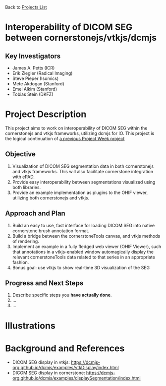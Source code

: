 Back to [Projects List](../../README.md#ProjectsList)

# Interoperability of DICOM SEG between cornerstonejs/vtkjs/dcmjs

## Key Investigators

- James A. Petts (ICR)
- Erik Ziegler (Radical Imaging)
- Steve Pieper (Isomics)
- Mete Akdogan (Stanford)
- Emel Alkim (Stanford)
- Tobias Stein (DKFZ)

# Project Description

This project aims to work on interoperability of DICOM SEG within the cornerstonejs and vtkjs frameworks,
utilizing dcmjs for IO. This project is the logical continuation of [a previous Project Week project](https://na-mic.github.io/ProjectWeek/PW27_2018_Boston/Projects/dcmjs-cornerstone/)

## Objective

<!-- Describe here WHAT you would like to achieve (what you will have as end result). -->

1. Visualization of DICOM SEG segmentation data in both cornerstonejs and vtkjs frameworks. This will also facilitate cornerstone integration with ePAD.
2. Provide easy interoperability between segmentations visualized using both libraries.
3. Provide an example implementation as plugins to the OHIF viewer, utilizing both cornerstonejs and vtkjs.

## Approach and Plan

<!-- Describe here HOW you would like to achieve the objectives stated above. -->

1. Build an easy to use, fast interface for loading DICOM SEG into native cornerstone brush annotation format.
2. Build a bridge between the cornerstoneTools canvas, and vtkjs methods of rendering.
3. Implement an example in a fully fledged web viewer (OHIF Viewer), such that annotations in a vtkjs-enabled window automagically display the relevant cornerstoneTools data related to that series in an appropriate fashion.
4. Bonus goal: use vtkjs to show real-time 3D visualization of the SEG

## Progress and Next Steps

<!-- Update this section as you make progress, describing of what you have ACTUALLY DONE. If there are specific steps that you could not complete then you can describe them here, too. -->

1. Describe specific steps you **have actually done**.
1. ...
1. ...

# Illustrations

<!-- Add pictures and links to videos that demonstrate what has been accomplished.
![Description of picture](Example2.jpg)
![Some more images](Example2.jpg)
-->

# Background and References

<!-- If you developed any software, include link to the source code repository. If possible, also add links to sample data, and to any relevant publications. -->
* DICOM SEG display in vtkjs: https://dcmjs-org.github.io/dcmjs/examples/vtkDisplay/index.html
* DICOM SEG display in cornerstone: https://dcmjs-org.github.io/dcmjs/examples/displaySegmentation/index.html
